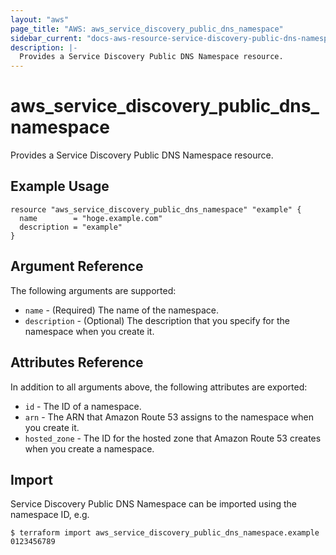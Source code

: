 ```yaml
---
layout: "aws"
page_title: "AWS: aws_service_discovery_public_dns_namespace"
sidebar_current: "docs-aws-resource-service-discovery-public-dns-namespace"
description: |-
  Provides a Service Discovery Public DNS Namespace resource.
---
```


# aws_service_discovery_public_dns_namespace

Provides a Service Discovery Public DNS Namespace resource.

## Example Usage

```hcl
resource "aws_service_discovery_public_dns_namespace" "example" {
  name        = "hoge.example.com"
  description = "example"
}
```

## Argument Reference

The following arguments are supported:

* `name` - (Required) The name of the namespace.
* `description` - (Optional) The description that you specify for the namespace when you create it.

## Attributes Reference

In addition to all arguments above, the following attributes are exported:

* `id` - The ID of a namespace.
* `arn` - The ARN that Amazon Route 53 assigns to the namespace when you create it.
* `hosted_zone` - The ID for the hosted zone that Amazon Route 53 creates when you create a namespace.

## Import

Service Discovery Public DNS Namespace can be imported using the namespace ID, e.g.

```
$ terraform import aws_service_discovery_public_dns_namespace.example 0123456789
```
